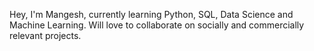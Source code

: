 <!---
mdu-1/mdu-1 is a ✨ special ✨ repository because its `README.md` (this file) appears on your GitHub profile.
You can click the Preview link to take a look at your changes.
--->
Hey, I'm Mangesh, currently learning Python, SQL, Data Science and Machine Learning. Will love to collaborate on socially and commercially relevant projects. 
